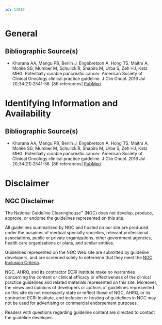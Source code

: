 ```yaml
---
id: 11010
---
```


# General

## Bibliographic Source(s)

- Khorana AA, Mangu PB, Berlin J, Engebretson A, Hong TS, Maitra A, Mohile SG, Mumber M, Schulick R, Shapiro M, Urba S, Zeh HJ, Katz MHG. Potentially curable pancreatic cancer: American Society of Clinical Oncology clinical practice guideline. J Clin Oncol. 2016 Jul 20;34(21):2541-56. [86 references] [ PubMed ](http://www.ncbi.nlm.nih.gov/entrez/query.fcgi?cmd=Retrieve&db=pubmed&dopt=Abstract&list_uids=27247221)

# Identifying Information and Availability

## Bibliographic Source(s)

- Khorana AA, Mangu PB, Berlin J, Engebretson A, Hong TS, Maitra A, Mohile SG, Mumber M, Schulick R, Shapiro M, Urba S, Zeh HJ, Katz MHG. Potentially curable pancreatic cancer: American Society of Clinical Oncology clinical practice guideline. J Clin Oncol. 2016 Jul 20;34(21):2541-56. [86 references] [ PubMed ](http://www.ncbi.nlm.nih.gov/entrez/query.fcgi?cmd=Retrieve&db=pubmed&dopt=Abstract&list_uids=27247221)

# Disclaimer

## NGC Disclaimer

The National Guideline Clearinghouse™ (NGC) does not develop, produce, approve, or endorse the guidelines represented on this site.

All guidelines summarized by NGC and hosted on our site are produced under the auspices of medical specialty societies, relevant professional associations, public or private organizations, other government agencies, health care organizations or plans, and similar entities.

Guidelines represented on the NGC Web site are submitted by guideline developers, and are screened solely to determine that they meet the [NGC Inclusion Criteria](/help-and-about/summaries/inclusion-criteria).

NGC, AHRQ, and its contractor ECRI Institute make no warranties concerning the content or clinical efficacy or effectiveness of the clinical practice guidelines and related materials represented on this site. Moreover, the views and opinions of developers or authors of guidelines represented on this site do not necessarily state or reflect those of NGC, AHRQ, or its contractor ECRI Institute, and inclusion or hosting of guidelines in NGC may not be used for advertising or commercial endorsement purposes.

Readers with questions regarding guideline content are directed to contact the guideline developer.

